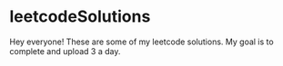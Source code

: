 # leetcodeSolutions
Hey everyone! These are some of my leetcode solutions. My goal is to complete and upload 3 a day. 
